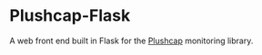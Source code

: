 # Plushcap-Flask
A web front end built in Flask for the 
[Plushcap](https://pypi.python.org/pypi/plushcap/0.2.2)
monitoring library.

